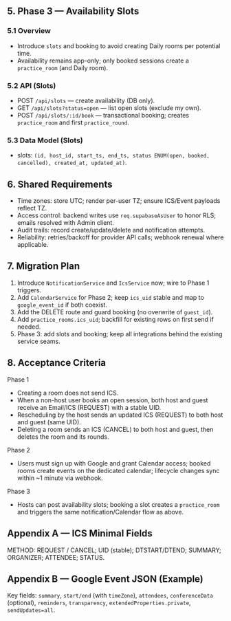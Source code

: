 ## **5. Phase 3 — Availability Slots**

### **5.1 Overview**

- Introduce `slots` and booking to avoid creating Daily rooms per potential time.
- Availability remains app-only; only booked sessions create a `practice_room` (and Daily room).

### **5.2 API (Slots)**

- POST `/api/slots` — create availability (DB only).
- GET `/api/slots?status=open` — list open slots (exclude my own).
- POST `/api/slots/:id/book` — transactional booking; creates `practice_room` and first `practice_round`.

### **5.3 Data Model (Slots)**

- slots: `(id, host_id, start_ts, end_ts, status ENUM(open, booked, cancelled), created_at, updated_at)`.

## **6. Shared Requirements**

- Time zones: store UTC; render per-user TZ; ensure ICS/Event payloads reflect TZ.
- Access control: backend writes use `req.supabaseAsUser` to honor RLS; emails resolved with Admin client.
- Audit trails: record create/update/delete and notification attempts.
- Reliability: retries/backoff for provider API calls; webhook renewal where applicable.

## **7. Migration Plan**

1) Introduce `NotificationService` and `IcsService` now; wire to Phase 1 triggers.
2) Add `CalendarService` for Phase 2; keep `ics_uid` stable and map to `google_event_id` if both coexist.
3) Add the DELETE route and guard booking (no overwrite of `guest_id`).
4) Add `practice_rooms.ics_uid`; backfill for existing rows on first send if needed.
5) Phase 3: add slots and booking; keep all integrations behind the existing service seams.

## **8. Acceptance Criteria**

Phase 1
- Creating a room does not send ICS.
- When a non-host user books an open session, both host and guest receive an Email/ICS (REQUEST) with a stable UID.
- Rescheduling by the host sends an updated ICS (REQUEST) to both host and guest (same UID).
- Deleting a room sends an ICS (CANCEL) to both host and guest, then deletes the room and its rounds.

Phase 2
- Users must sign up with Google and grant Calendar access; booked rooms create events on the dedicated calendar; lifecycle changes sync within ~1 minute via webhook.

Phase 3
- Hosts can post availability slots; booking a slot creates a `practice_room` and triggers the same notification/Calendar flow as above.

## **Appendix A — ICS Minimal Fields**

METHOD: REQUEST / CANCEL; UID (stable); DTSTART/DTEND; SUMMARY; ORGANIZER; ATTENDEE; STATUS.

## **Appendix B — Google Event JSON (Example)**

Key fields: `summary`, `start/end` (with `timeZone`), `attendees`, `conferenceData` (optional), `reminders`, `transparency`, `extendedProperties.private`, `sendUpdates=all`. 